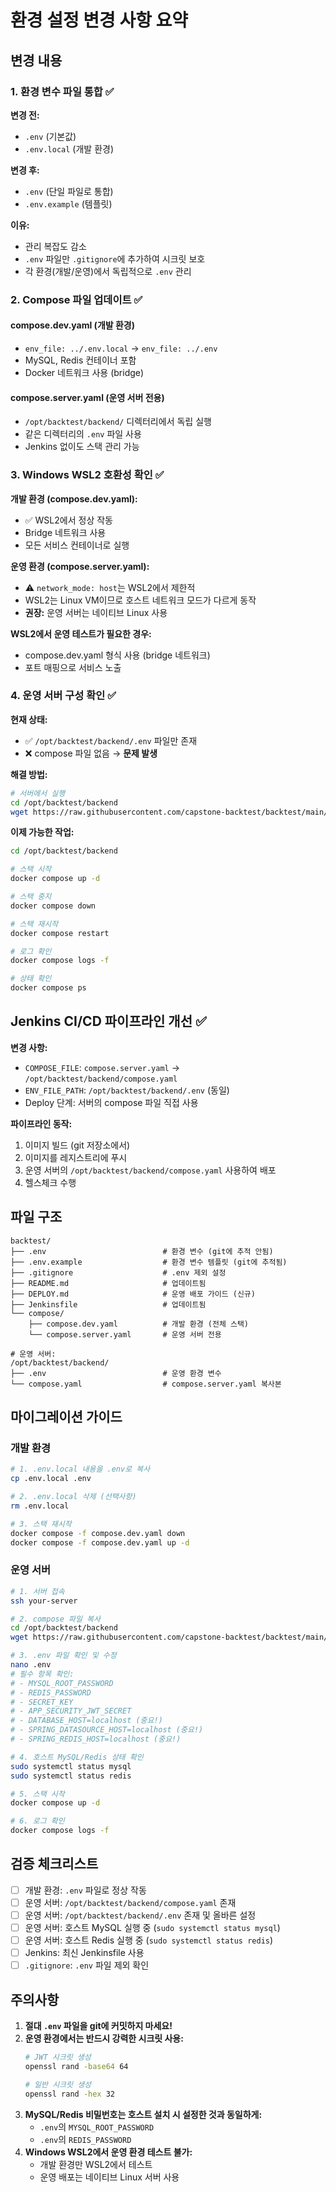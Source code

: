 # 환경 설정 변경 사항 요약

## 변경 내용

### 1. 환경 변수 파일 통합 ✅

**변경 전:**
- `.env` (기본값)
- `.env.local` (개발 환경)

**변경 후:**
- `.env` (단일 파일로 통합)
- `.env.example` (템플릿)

**이유:**
- 관리 복잡도 감소
- `.env` 파일만 `.gitignore`에 추가하여 시크릿 보호
- 각 환경(개발/운영)에서 독립적으로 `.env` 관리

### 2. Compose 파일 업데이트 ✅

#### compose.dev.yaml (개발 환경)
- `env_file: ../.env.local` → `env_file: ../.env`
- MySQL, Redis 컨테이너 포함
- Docker 네트워크 사용 (bridge)

#### compose.server.yaml (운영 서버 전용)
- `/opt/backtest/backend/` 디렉터리에서 독립 실행
- 같은 디렉터리의 `.env` 파일 사용
- Jenkins 없이도 스택 관리 가능

### 3. Windows WSL2 호환성 확인 ✅

**개발 환경 (compose.dev.yaml):**
- ✅ WSL2에서 정상 작동
- Bridge 네트워크 사용
- 모든 서비스 컨테이너로 실행

**운영 환경 (compose.server.yaml):**
- ⚠️ `network_mode: host`는 WSL2에서 제한적
- WSL2는 Linux VM이므로 호스트 네트워크 모드가 다르게 동작
- **권장:** 운영 서버는 네이티브 Linux 사용

**WSL2에서 운영 테스트가 필요한 경우:**
- compose.dev.yaml 형식 사용 (bridge 네트워크)
- 포트 매핑으로 서비스 노출

### 4. 운영 서버 구성 확인 ✅

**현재 상태:**
- ✅ `/opt/backtest/backend/.env` 파일만 존재
- ❌ compose 파일 없음 → **문제 발생**

**해결 방법:**
```bash
# 서버에서 실행
cd /opt/backtest/backend
wget https://raw.githubusercontent.com/capstone-backtest/backtest/main/compose.server.yaml -O compose.yaml
```

**이제 가능한 작업:**
```bash
cd /opt/backtest/backend

# 스택 시작
docker compose up -d

# 스택 중지
docker compose down

# 스택 재시작
docker compose restart

# 로그 확인
docker compose logs -f

# 상태 확인
docker compose ps
```

## Jenkins CI/CD 파이프라인 개선 ✅

**변경 사항:**
- `COMPOSE_FILE`: `compose.server.yaml` → `/opt/backtest/backend/compose.yaml`
- `ENV_FILE_PATH`: `/opt/backtest/backend/.env` (동일)
- Deploy 단계: 서버의 compose 파일 직접 사용

**파이프라인 동작:**
1. 이미지 빌드 (git 저장소에서)
2. 이미지를 레지스트리에 푸시
3. 운영 서버의 `/opt/backtest/backend/compose.yaml` 사용하여 배포
4. 헬스체크 수행

## 파일 구조

```
backtest/
├── .env                          # 환경 변수 (git에 추적 안됨)
├── .env.example                  # 환경 변수 템플릿 (git에 추적됨)
├── .gitignore                    # .env 제외 설정
├── README.md                     # 업데이트됨
├── DEPLOY.md                     # 운영 배포 가이드 (신규)
├── Jenkinsfile                   # 업데이트됨
└── compose/
    ├── compose.dev.yaml          # 개발 환경 (전체 스택)
    └── compose.server.yaml       # 운영 서버 전용

# 운영 서버:
/opt/backtest/backend/
├── .env                          # 운영 환경 변수
└── compose.yaml                  # compose.server.yaml 복사본
```

## 마이그레이션 가이드

### 개발 환경

```bash
# 1. .env.local 내용을 .env로 복사
cp .env.local .env

# 2. .env.local 삭제 (선택사항)
rm .env.local

# 3. 스택 재시작
docker compose -f compose.dev.yaml down
docker compose -f compose.dev.yaml up -d
```

### 운영 서버

```bash
# 1. 서버 접속
ssh your-server

# 2. compose 파일 복사
cd /opt/backtest/backend
wget https://raw.githubusercontent.com/capstone-backtest/backtest/main/compose/compose.server.yaml -O compose.yaml

# 3. .env 파일 확인 및 수정
nano .env
# 필수 항목 확인:
# - MYSQL_ROOT_PASSWORD
# - REDIS_PASSWORD
# - SECRET_KEY
# - APP_SECURITY_JWT_SECRET
# - DATABASE_HOST=localhost (중요!)
# - SPRING_DATASOURCE_HOST=localhost (중요!)
# - SPRING_REDIS_HOST=localhost (중요!)

# 4. 호스트 MySQL/Redis 상태 확인
sudo systemctl status mysql
sudo systemctl status redis

# 5. 스택 시작
docker compose up -d

# 6. 로그 확인
docker compose logs -f
```

## 검증 체크리스트

- [ ] 개발 환경: `.env` 파일로 정상 작동
- [ ] 운영 서버: `/opt/backtest/backend/compose.yaml` 존재
- [ ] 운영 서버: `/opt/backtest/backend/.env` 존재 및 올바른 설정
- [ ] 운영 서버: 호스트 MySQL 실행 중 (`sudo systemctl status mysql`)
- [ ] 운영 서버: 호스트 Redis 실행 중 (`sudo systemctl status redis`)
- [ ] Jenkins: 최신 Jenkinsfile 사용
- [ ] `.gitignore`: `.env` 파일 제외 확인

## 주의사항

1. **절대 `.env` 파일을 git에 커밋하지 마세요!**
2. **운영 환경에서는 반드시 강력한 시크릿 사용:**
   ```bash
   # JWT 시크릿 생성
   openssl rand -base64 64
   
   # 일반 시크릿 생성
   openssl rand -hex 32
   ```
3. **MySQL/Redis 비밀번호는 호스트 설치 시 설정한 것과 동일하게:**
   - `.env`의 `MYSQL_ROOT_PASSWORD`
   - `.env`의 `REDIS_PASSWORD`
4. **Windows WSL2에서 운영 환경 테스트 불가:**
   - 개발 환경만 WSL2에서 테스트
   - 운영 배포는 네이티브 Linux 서버 사용
